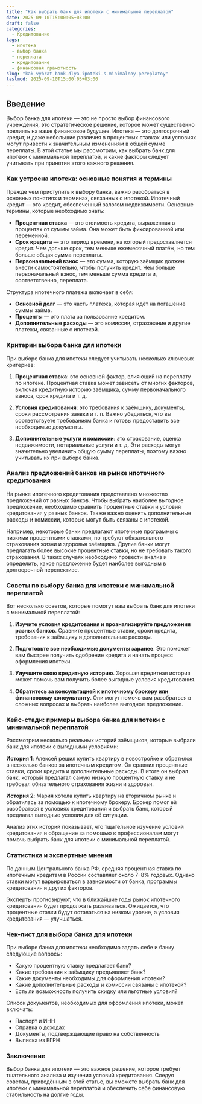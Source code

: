 ```yaml
---
title: "Как выбрать банк для ипотеки с минимальной переплатой"
date: 2025-09-10T15:00:05+03:00
draft: false
categories:
  - Кредитование
tags:
  - ипотека
  - выбор банка
  - переплата
  - кредитование
  - финансовая грамотность
slug: "kak-vybrat-bank-dlya-ipoteki-s-minimalnoy-pereplatoy"
lastmod: 2025-09-10T15:00:05+03:00
---
```


## Введение

Выбор банка для ипотеки — это не просто выбор финансового учреждения, это стратегическое решение, которое может существенно повлиять на ваше финансовое будущее. Ипотека — это долгосрочный кредит, и даже небольшие различия в процентных ставках или условиях могут привести к значительным изменениям в общей сумме переплаты. В этой статье мы рассмотрим, как выбрать банк для ипотеки с минимальной переплатой, и какие факторы следует учитывать при принятии этого важного решения.

### Как устроена ипотека: основные понятия и термины

Прежде чем приступить к выбору банка, важно разобраться в основных понятиях и терминах, связанных с ипотекой. Ипотечный кредит — это кредит, обеспеченный залогом недвижимости. Основные термины, которые необходимо знать:

- **Процентная ставка** — это стоимость кредита, выраженная в процентах от суммы займа. Она может быть фиксированной или переменной.
- **Срок кредита** — это период времени, на который предоставляется кредит. Чем дольше срок, тем меньше ежемесячный платёж, но тем больше общая сумма переплаты.
- **Первоначальный взнос** — это сумма, которую заёмщик должен внести самостоятельно, чтобы получить кредит. Чем больше первоначальный взнос, тем меньше сумма кредита и, соответственно, переплата.

Структура ипотечного платежа включает в себя:

- **Основной долг** — это часть платежа, которая идёт на погашение суммы займа.
- **Проценты** — это плата за пользование кредитом.
- **Дополнительные расходы** — это комиссии, страхование и другие платежи, связанные с ипотекой.

### Критерии выбора банка для ипотеки

При выборе банка для ипотеки следует учитывать несколько ключевых критериев:

1. **Процентная ставка**: это основной фактор, влияющий на переплату по ипотеке. Процентная ставка может зависеть от многих факторов, включая кредитную историю заёмщика, сумму первоначального взноса, срок кредита и т. д.

2. **Условия кредитования**: это требования к заёмщику, документы, сроки рассмотрения заявки и т. п. Важно убедиться, что вы соответствуете требованиям банка и готовы предоставить все необходимые документы.

3. **Дополнительные услуги и комиссии**: это страхование, оценка недвижимости, нотариальные услуги и т. д. Эти расходы могут значительно увеличить общую сумму переплаты, поэтому важно учитывать их при выборе банка.

### Анализ предложений банков на рынке ипотечного кредитования

На рынке ипотечного кредитования представлено множество предложений от разных банков. Чтобы выбрать наиболее выгодное предложение, необходимо сравнить процентные ставки и условия кредитования у разных банков. Также важно оценить дополнительные расходы и комиссии, которые могут быть связаны с ипотекой.

Например, некоторые банки предлагают ипотечные программы с низкими процентными ставками, но требуют обязательного страхования жизни и здоровья заёмщика. Другие банки могут предлагать более высокие процентные ставки, но не требовать такого страхования. В таких случаях необходимо провести анализ и определить, какое предложение будет наиболее выгодным в долгосрочной перспективе.

### Советы по выбору банка для ипотеки с минимальной переплатой

Вот несколько советов, которые помогут вам выбрать банк для ипотеки с минимальной переплатой:

1. **Изучите условия кредитования и проанализируйте предложения разных банков**. Сравните процентные ставки, сроки кредита, требования к заёмщику и дополнительные расходы.

2. **Подготовьте все необходимые документы заранее**. Это поможет вам быстрее получить одобрение кредита и начать процесс оформления ипотеки.

3. **Улучшите свою кредитную историю**. Хорошая кредитная история может помочь вам получить более выгодные условия кредитования.

4. **Обратитесь за консультацией к ипотечному брокеру или финансовому консультанту**. Они могут помочь вам разобраться в сложных вопросах и выбрать наиболее выгодное предложение.

### Кейс-стади: примеры выбора банка для ипотеки с минимальной переплатой

Рассмотрим несколько реальных историй заёмщиков, которые выбрали банк для ипотеки с выгодными условиями:

**История 1**: Алексей решил купить квартиру в новостройке и обратился в несколько банков за ипотечным кредитом. Он сравнил процентные ставки, сроки кредита и дополнительные расходы. В итоге он выбрал банк, который предлагал самую низкую процентную ставку и не требовал обязательного страхования жизни и здоровья.

**История 2**: Мария хотела купить квартиру на вторичном рынке и обратилась за помощью к ипотечному брокеру. Брокер помог ей разобраться в условиях кредитования и выбрать банк, который предлагал выгодные условия для её ситуации.

Анализ этих историй показывает, что тщательное изучение условий кредитования и обращение за помощью к профессионалам могут помочь выбрать банк для ипотеки с минимальной переплатой.

### Статистика и экспертные мнения

По данным Центрального банка РФ, средняя процентная ставка по ипотечным кредитам в России составляет около 7–8% годовых. Однако ставки могут варьироваться в зависимости от банка, программы кредитования и других факторов.

Эксперты прогнозируют, что в ближайшие годы рынок ипотечного кредитования будет продолжать развиваться. Ожидается, что процентные ставки будут оставаться на низком уровне, а условия кредитования — улучшаться.

### Чек-лист для выбора банка для ипотеки

При выборе банка для ипотеки необходимо задать себе и банку следующие вопросы:

- Какую процентную ставку предлагает банк?
- Какие требования к заёмщику предъявляет банк?
- Какие документы необходимы для оформления ипотеки?
- Какие дополнительные расходы и комиссии связаны с ипотекой?
- Есть ли возможность получить скидку или льготные условия?

Список документов, необходимых для оформления ипотеки, может включать:

- Паспорт и ИНН
- Справка о доходах
- Документы, подтверждающие право на собственность
- Выписка из ЕГРН

### Заключение

Выбор банка для ипотеки — это важное решение, которое требует тщательного анализа и изучения условий кредитования. Следуя советам, приведённым в этой статье, вы сможете выбрать банк для ипотеки с минимальной переплатой и обеспечить себе финансовую стабильность на долгие годы.
